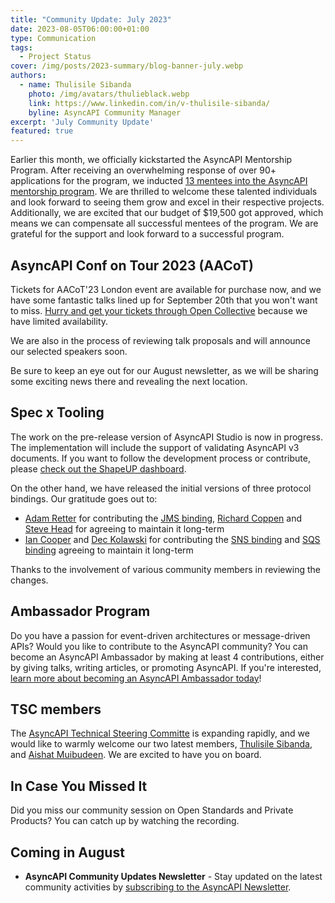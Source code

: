 ```yaml
---
title: "Community Update: July 2023"
date: 2023-08-05T06:00:00+01:00
type: Communication
tags:
  - Project Status
cover: /img/posts/2023-summary/blog-banner-july.webp
authors:
  - name: Thulisile Sibanda
    photo: /img/avatars/thulieblack.webp
    link: https://www.linkedin.com/in/v-thulisile-sibanda/
    byline: AsyncAPI Community Manager
excerpt: 'July Community Update'
featured: true
---
```


Earlier this month, we officially kickstarted the AsyncAPI Mentorship Program. After receiving an overwhelming response of over 90+ applications for the program, we inducted [13 mentees into the AsyncAPI mentorship program](https://github.com/dssitachi/community/blob/e204ff252327aff1f8a1c90d98d65466834c6c76/mentorship/asyncapi-mentorship/2023/README.md). We are thrilled to welcome these talented individuals and look forward to seeing them grow and excel in their respective projects. Additionally, we are excited that our budget of $19,500 got approved, which means we can compensate all successful mentees of the program. We are grateful for the support and look forward to a successful program.


## AsyncAPI Conf on Tour 2023 (AACoT) 

Tickets for AACoT'23 London event are available for purchase now, and we have some fantastic talks lined up for September 20th that you won't want to miss. [Hurry and get your tickets through Open Collective](https://opencollective.com/asyncapi/events/asyncapi-conference-on-tour-6b3c0aa1/contribute/asyncapi-conference-on-tour-london-61313) because we have limited availability. 

We are also in the process of reviewing talk proposals and will announce our selected speakers soon. 

Be sure to keep an eye out for our August newsletter, as we will be sharing some exciting news there and revealing the next location.

## Spec x Tooling
The work on the pre-release version of AsyncAPI Studio is now in progress. The implementation will include the support of validating AsyncAPI v3 documents. If you want to follow the development process or contribute, please [check out the ShapeUP dashboard](https://shapeit.app/projects/org/asyncapi/22/cycles/fa1e9a31?issue=I_kwDODou01c5r29cR).

On the other hand, we have released the initial versions of three protocol bindings. Our gratitude goes out to:
- [Adam Retter](https://github.com/adamretter) for contributing the [JMS binding](https://github.com/asyncapi/bindings/tree/master/jms), [Richard Coppen](https://github.com/rcoppen) and [Steve Head](https://github.com/SrfHead) for agreeing to maintain it long-term
- [Ian Cooper](https://github.com/iancooper) and [Dec Kolawski](https://github.com/dpwdec) for contributing the [SNS binding](https://github.com/asyncapi/bindings/tree/master/sns) and [SQS binding](https://github.com/asyncapi/bindings/tree/master/sqs) agreeing to maintain it long-term

Thanks to the involvement of various community members in reviewing the changes.

## Ambassador Program
Do you have a passion for event-driven architectures or message-driven APIs? Would you like to contribute to the AsyncAPI community? You can become an AsyncAPI Ambassador by making at least 4 contributions, either by giving talks, writing articles, or promoting AsyncAPI. If you're interested, [learn more about becoming an AsyncAPI Ambassador today](https://www.asyncapi.com/community/ambassadors)!

## TSC members

The [AsyncAPI Technical Steering Committe](https://www.asyncapi.com/community/tsc) is expanding rapidly, and we would like to warmly welcome our two latest members, [Thulisile Sibanda](https://www.linkedin.com/in/v-thulisile-sibanda), and [Aishat Muibudeen](https://www.linkedin.com/in/aishatmuibudeen). We are excited to have you on board.

## In Case You Missed It

Did you miss our community session on Open Standards and Private Products? You can catch up by watching the recording.

<YouTube id="WlD5rqmfezw" />

## Coming in August

- **AsyncAPI Community Updates Newsletter** - Stay updated on the latest community activities by [subscribing to the AsyncAPI Newsletter](https://www.asyncapi.com/newsletter).


